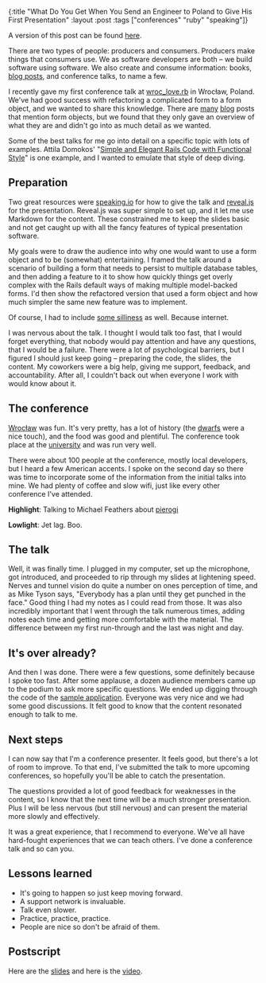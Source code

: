 {:title "What Do You Get When You Send an Engineer to Poland to Give His First Presentation"
:layout :post
:tags ["conferences" "ruby" "speaking"]}

A version of this post can be found [here][1].

There are two types of people: producers and consumers. Producers make things that consumers use.
We as software developers are both – we build software using software. We also create and consume
information: books, [blog posts][2], and conference talks, to name a few.

I recently gave my first conference talk at [wroc_love.rb][3] in Wrocław, Poland. We've had good
success with refactoring a complicated form to a form object, and we wanted to share this
knowledge. There are [many][4] [blog][5] posts that mention form objects, but we found that they
only gave an overview of what they are and didn't go into as much detail as we wanted.

Some of the best talks for me go into detail on a specific topic with lots of examples. Attila
Domokos' "[Simple and Elegant Rails Code with Functional Style][6]" is one example, and I wanted
to emulate that style of deep diving.

## Preparation

Two great resources were [speaking.io][7] for how to give the talk and [reveal.js][8] for the
presentation. Reveal.js was super simple to set up, and it let me use Markdown for the content.
These constrained me to keep the slides basic and not get caught up with all the fancy features
of typical presentation software.

My goals were to draw the audience into why one would want to use a form object and to be
(somewhat) entertaining. I framed the talk around a scenario of building a form that needs to
persist to multiple database tables, and then adding a feature to it to show how quickly things
get overly complex with the Rails default ways of making multiple model-backed forms. I'd then
show the refactored version that used a form object and how much simpler the same new feature was
to implement.

Of course, I had to include [some silliness][9] as well. Because internet.

I was nervous about the talk. I thought I would talk too fast, that I would forget everything,
that nobody would pay attention and have any questions, that I would be a failure. There were a
lot of psychological barriers, but I figured I should just keep going – preparing the code, the
slides, the content. My coworkers were a big help, giving me support, feedback, and
accountability. After all, I couldn't back out when everyone I work with would know about it.

## The conference

[Wrocław][10] was fun. It's very pretty, has a lot of history (the [dwarfs][11] were a nice
touch), and the food was good and plentiful. The conference took place at the [university][12] and
was run very well.

There were about 100 people at the conference, mostly local developers, but I heard a few American
accents. I spoke on the second day so there was time to incorporate some of the information from
the initial talks into mine. We had plenty of coffee and slow wifi, just like every other
conference I've attended.

**Highlight**: Talking to Michael Feathers about [pierogi][13]

**Lowlight**: Jet lag. Boo.

## The talk

Well, it was finally time. I plugged in my computer, set up the microphone, got introduced, and
proceeded to rip through my slides at lightening speed. Nerves and tunnel vision do quite a number
on ones perception of time, and as Mike Tyson says, "Everybody has a plan until they get punched
in the face." Good thing I had my notes as I could read from those. It was also incredibly
important that I went through the talk numerous times, adding notes each time and getting more
comfortable with the material. The difference between my first run-through and the last was night
and day.

## It's over already?

And then I was done. There were a few questions, some definitely because I spoke too fast. After
some applause, a dozen audience members came up to the podium to ask more specific questions. We
ended up digging through the code of the [sample application][14]. Everyone was very nice and we
had some good discussions. It felt good to know that the content resonated enough to talk to me.

## Next steps

I can now say that I'm a conference presenter. It feels good, but there's a lot of room to
improve. To that end, I've submitted the talk to more upcoming conferences, so hopefully you'll be
able to catch the presentation.

The questions provided a lot of good feedback for weaknesses in the content, so I know that the
next time will be a much stronger presentation. Plus I will be less nervous (but still nervous)
and can present the material more slowly and effectively.

It was a great experience, that I recommend to everyone. We've all have hard-fought experiences
that we can teach others. I've done a conference talk and so can you.

## Lessons learned

* It's going to happen so just keep moving forward.
* A support network is invaluable.
* Talk even slower.
* Practice, practice, practice.
* People are nice so don't be afraid of them.

## Postscript

Here are the [slides][15] and here is the [video][16].

[1]: http://engineering.sharethrough.com/blog/2014/03/21/what-do-you-get-when-you-send-an-engineer-to-poland-to-give-his-first-presentation/
[2]: http://engineering.sharethrough.com/
[3]: http://wrocloverb.com/
[4]: http://blog.codeclimate.com/blog/2012/10/17/7-ways-to-decompose-fat-activerecord-models/
[5]: http://robots.thoughtbot.com/activemodel-form-objects
[6]: http://confreaks.com/videos/2431-railsconf2013-simple-and-elegant-rails-code-with-functional-style
[7]: http://speaking.io/
[8]: http://lab.hakim.se/reveal-js/#/
[9]: http://upload.wikimedia.org/wikipedia/en/5/5f/Original_Doge_meme.jpg
[10]: http://en.wikipedia.org/wiki/Wroc%C5%82aw
[11]: http://en.wikipedia.org/wiki/Wroc%C5%82aw%27s_dwarfs
[12]: http://en.wikipedia.org/wiki/Wroc%C5%82aw_University_of_Technology
[13]: http://en.wikipedia.org/wiki/Pierogi
[14]: https://github.com/dbolson/form-object-presentation
[15]: http://www.slideshare.net/dannyolson315/objectify-your-forms
[16]: https://www.youtube.com/watch?v=NENkGg-wzx8
